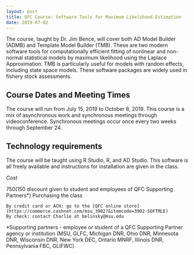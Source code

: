```yaml
---
layout: post
title: QFC Course: Software Tools for Maximum Likelihood Estimation
date: 2019-07-02
---
```


The course, taught by Dr. Jim Bence, will cover both AD Model Builder (ADMB) and Template Model Builder (TMB). These are two modern software tools for computationally efficient fitting of nonlinear and non-normal statistical models by maximum likelihood using the Laplace Approximation. TMB is particularly useful for models with random effects, including state space models. These software packages are widely used in fishery stock assessments.

Course Dates and Meeting Times
------------------------------

The course will run from July 15, 2019 to October 8,  2019.  This course is a mix of asynchronous work and synchronous meetings through videoconference.  Synchronous meetings occur once every two weeks through September 24.

Technology requirements
-----------------------

The course will be taught using R Studio, R, and AD Studio.  This software is all freely available and instructions for installation are given in the class.

*Cost*

$750 ($150 discount given to student and employees of QFC Supporting Partners*)
Purchasing the class

    By credit card or ACH: go to the [QFC online store](https://commerce.cashnet.com/msu_3902?&itemcode=3902-SOFTMLE)
    By check: contact Charlie at belinsky@msu.edu

*Supporting partners - employee or student of a QFC Supporting Partner agency or institution (MSU, GLFC, Michigan DNR, Ohio DNR, Minnesota DNR, Wisconsin DNR, New York DEC, Ontario MNRF, Illinois DNR, Pennsylvania FBC, GLIFWC)
